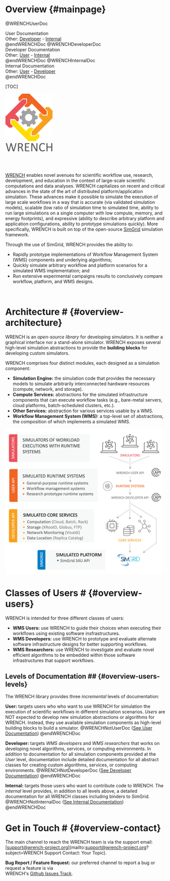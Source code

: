 Overview                        {#mainpage}
============

@WRENCHUserDoc <div class="doc-type">User Documentation</div><div class="doc-link">Other: <a href="../developer/">Developer</a> - <a href="../internal/">Internal</a></div> @endWRENCHDoc
@WRENCHDeveloperDoc  <div class="doc-type">Developer Documentation</div><div class="doc-link">Other: <a href="../user/">User</a> - <a href="../internal/">Internal</a></div> @endWRENCHDoc
@WRENCHInternalDoc  <div class="doc-type">Internal Documentation</div><div class="doc-link">Other: <a href="../user/">User</a> -  <a href="../developer/">Developer</a></div> @endWRENCHDoc

[TOC]

![Workflow Management System Simulation Workbench](images/logo-vertical.png)

<br /><br />

[WRENCH](http://wrench-project.org) enables novel avenues for scientific workflow use, 
research, development, and education in the context of large-scale scientific 
computations and data analyses.
WRENCH capitalizes on recent and critical advances in the state of the art of distributed 
platform/application simulation. 
These advances make it possible to simulate the execution of large scale 
workflows in a way that is accurate (via validated simulation models), scalable 
(low ratio of simulation time to simulated time, ability to run large simulations 
on a single computer with low compute, memory, and energy footprints), and expressive (ability 
to describe arbitrary platform and application configurations, ability to prototype 
simulations quickly). More specifically, WRENCH is built on top of the open-source 
[SimGrid](http://simgrid.gforge.inria.fr) simulation framework.

Through the use of SimGrid, WRENCH provides the ability to: 

- Rapidly prototype implementations of Workflow Management System (WMS) components and underlying algorithms; 
- Quickly simulate arbitrary workflow and platform scenarios for a simulated WMS 
  implementation; and 
- Run extensive experimental campaigns results to conclusively compare workflow, platform, and
  WMS designs.


<br />

# Architecture #                        {#overview-architecture}

WRENCH is an _open-source library_ for developing simulators. It is neither a graphical 
interface nor a stand-alone simulator. WRENCH exposes several high-level simulation 
abstractions to provide the **building blocks** for developing custom simulators. 

WRENCH comprises four distinct modules, each designed as a simulation component:

- **Simulation Engine:** the simulation code that provides the necessary models to simulate arbitrarily interconnected hardware resources (compute, network, and storage).
- **Compute Services:** abstractions for the simulated infrastructure components that can execute workflow tasks (e.g., bare-metal servers, cloud platforms, batch-scheduled clusters, etc.).
- **Other Services:** abstraction for various services usable by a WMS.
- **Workflow Management System (WMS):** a top-level set of abstractions, the composition of which implements a simulated WMS.


![Overview of the WRENCH architecture.](images/wrench-architecture.png)


# Classes of Users #                       {#overview-users}

WRENCH is intended for three different classes of users:

- **WMS Users:** use WRENCH to guide their choices when executing their workflows using existing software insfrastructures.
- **WMS Developers:** use WRENCH to prototype and evaluate alternate software infrastructure designs for better supporting workflows.
- **WMS Researchers:** use WRENCH to investigate and evaluate novel efficient algorithms to be embedded within those software infrastructures that support workflows. 


## Levels of Documentation ##              {#overview-users-levels}

The WRENCH library provides three _incremental_ levels of documentation:

**User:** targets users who who want to use WRENCH for simulation the execution of 
scientific workflows in different simulation scenarios. _Users_ are NOT expected 
to develop new simulation abstractions or algorithms for WRENCH. Instead, they use available 
simulation components as high-level building blocks to build a simulator.
@WRENCHNotUserDoc ([See User Documentation](../user/index.html)) @endWRENCHDoc


**Developer:** targets _WMS developers_ and _WMS researchers_ that works on developing
novel algorithms, services, or computing environments. In addition to documentation 
for all simulation components provided at the _User_ level, documentation include
detailed documentation for all abstract classes for creating custom algorithms, 
services, or computing environments.
@WRENCHNotDeveloperDoc ([See Developer Documentation](../developer/index.html)) @endWRENCHDoc


**Internal:** targets those users who want to contribute code to WRENCH. The _internal_ level
provides, in addition to all levels above, a detailed documentation for all WRENCH classes
including binders to SimGrid.
@WRENCHNotInternalDoc ([See Internal Documentation](../internal/index.html)) @endWRENCHDoc


# Get in Touch #                        {#overview-contact}

The main channel to reach the WRENCH team is via the support email: 
[support@wrench-project.org](mailto:support@wrench-project.org?subject=WRENCH Support Contact: Your Topic).

**Bug Report / Feature Request:** our preferred channel to report a bug or request a feature is via  
WRENCH's [Github Issues Track](https://github.com/wrench-project/wrench/issues).
